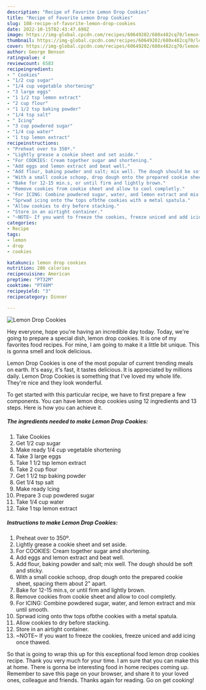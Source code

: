 ```yaml
---
description: "Recipe of Favorite Lemon Drop Cookies"
title: "Recipe of Favorite Lemon Drop Cookies"
slug: 108-recipe-of-favorite-lemon-drop-cookies
date: 2022-10-15T02:43:47.698Z
image: https://img-global.cpcdn.com/recipes/60649202/680x482cq70/lemon-drop-cookies-recipe-main-photo.jpg
thumbnail: https://img-global.cpcdn.com/recipes/60649202/680x482cq70/lemon-drop-cookies-recipe-main-photo.jpg
cover: https://img-global.cpcdn.com/recipes/60649202/680x482cq70/lemon-drop-cookies-recipe-main-photo.jpg
author: George Benson
ratingvalue: 4
reviewcount: 6583
recipeingredient:
- " Cookies"
- "1/2 cup sugar"
- "1/4 cup vegetable shortening"
- "3 large eggs"
- "1 1/2 tsp lemon extract"
- "2 cup flour"
- "1 1/2 tsp baking powder"
- "1/4 tsp salt"
- " Icing"
- "3 cup powdered sugar"
- "1/4 cup water"
- "1 tsp lemon extract"
recipeinstructions:
- "Preheat over to 350º."
- "Lightly grease a cookie sheet and set aside."
- "For COOKIES: Cream together sugar amd shortening."
- "Add eggs and lemon extract and beat well."
- "Add flour, baking powder and salt; mix well. The dough should be soft and sticky."
- "With a small cookie schoop, drop dough onto the prepared cookie sheet, spacing them about 2&#34; apart."
- "Bake for 12-15 min.s, or until firm and lightly brown."
- "Remove cookies from cookie sheet and allow to cool completly."
- "For ICING: Combine powdered sugar, water, and lemon extract and mix until smooth."
- "Sprwad icing onto thw tops ofbthe cookies with a metal spatula."
- "Allow cookies to dry before stacking."
- "Store in an airtight container."
- "~NOTE~ If you want to freeze the cookies, freeze uniced and add icing once thawed."
categories:
- Recipe
tags:
- lemon
- drop
- cookies

katakunci: lemon drop cookies 
nutrition: 286 calories
recipecuisine: American
preptime: "PT32M"
cooktime: "PT48M"
recipeyield: "3"
recipecategory: Dinner

---
```



![Lemon Drop Cookies](https://img-global.cpcdn.com/recipes/60649202/680x482cq70/lemon-drop-cookies-recipe-main-photo.jpg)

Hey everyone, hope you're having an incredible day today. Today, we're going to prepare a special dish, lemon drop cookies. It is one of my favorites food recipes. For mine, I am going to make it a little bit unique. This is gonna smell and look delicious.



Lemon Drop Cookies is one of the most popular of current trending meals on earth. It's easy, it's fast, it tastes delicious. It is appreciated by millions daily. Lemon Drop Cookies is something that I've loved my whole life. They're nice and they look wonderful.


To get started with this particular recipe, we have to first prepare a few components. You can have lemon drop cookies using 12 ingredients and 13 steps. Here is how you can achieve it.

<!--inarticleads1-->

##### The ingredients needed to make Lemon Drop Cookies:

1. Take  Cookies
1. Get 1/2 cup sugar
1. Make ready 1/4 cup vegetable shortening
1. Take 3 large eggs
1. Take 1 1/2 tsp lemon extract
1. Take 2 cup flour
1. Get 1 1/2 tsp baking powder
1. Get 1/4 tsp salt
1. Make ready  Icing
1. Prepare 3 cup powdered sugar
1. Take 1/4 cup water
1. Take 1 tsp lemon extract




<!--inarticleads2-->

##### Instructions to make Lemon Drop Cookies:

1. Preheat over to 350º.
1. Lightly grease a cookie sheet and set aside.
1. For COOKIES: Cream together sugar amd shortening.
1. Add eggs and lemon extract and beat well.
1. Add flour, baking powder and salt; mix well. The dough should be soft and sticky.
1. With a small cookie schoop, drop dough onto the prepared cookie sheet, spacing them about 2&#34; apart.
1. Bake for 12-15 min.s, or until firm and lightly brown.
1. Remove cookies from cookie sheet and allow to cool completly.
1. For ICING: Combine powdered sugar, water, and lemon extract and mix until smooth.
1. Sprwad icing onto thw tops ofbthe cookies with a metal spatula.
1. Allow cookies to dry before stacking.
1. Store in an airtight container.
1. ~NOTE~ If you want to freeze the cookies, freeze uniced and add icing once thawed.




So that is going to wrap this up for this exceptional food lemon drop cookies recipe. Thank you very much for your time. I am sure that you can make this at home. There is gonna be interesting food in home recipes coming up. Remember to save this page on your browser, and share it to your loved ones, colleague and friends. Thanks again for reading. Go on get cooking!
